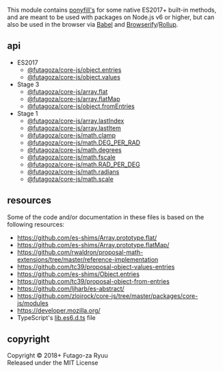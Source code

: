 This module contains [ponyfill's](https://ponyfill.com/) for some native ES2017+ built-in methods, and are meant to be used with packages on Node.js v6 or higher, but can also be used in the browser via [Babel](https://babeljs.io/) and [Browserify](http://browserify.org/)/[Rollup](https://rollupjs.org/).

## api

- ES2017
  * [@futagoza/core-js/object.entries](./object.entries.js)
  * [@futagoza/core-js/object.values](./object.values.js)
- Stage 3
  * [@futagoza/core-js/array.flat](./array.flat.js)
  * [@futagoza/core-js/array.flatMap](./array.flatMap.js)
  * [@futagoza/core-js/object.fromEntries](./object.fromEntries.js)
- Stage 1
  * [@futagoza/core-js/array.lastIndex](./array.lastIndex.js)
  * [@futagoza/core-js/array.lastItem](./array.lastItem.js)
  * [@futagoza/core-js/math.clamp](./math.clamp.js)
  * [@futagoza/core-js/math.DEG_PER_RAD](./math.DEG_PER_RAD.js)
  * [@futagoza/core-js/math.degrees](./math.degrees.js)
  * [@futagoza/core-js/math.fscale](./math.fscale.js)
  * [@futagoza/core-js/math.RAD_PER_DEG](./math.RAD_PER_DEG.js)
  * [@futagoza/core-js/math.radians](./math.radians.js)
  * [@futagoza/core-js/math.scale](./math.scale.js)

## resources

Some of the code and/or documentation in these files is based on the following resources:

- https://github.com/es-shims/Array.prototype.flat/
- https://github.com/es-shims/Array.prototype.flatMap/
- https://github.com/rwaldron/proposal-math-extensions/tree/master/reference-implementation
- https://github.com/tc39/proposal-object-values-entries
- https://github.com/es-shims/Object.entries
- https://github.com/tc39/proposal-object-from-entries
- https://github.com/ljharb/es-abstract/
- https://github.com/zloirock/core-js/tree/master/packages/core-js/modules
- https://developer.mozilla.org/
- TypeScript's [lib.es6.d.ts](https://github.com/Microsoft/TypeScript/tree/master/src/lib) file

## copyright

Copyright © 2018+ Futago-za Ryuu<br />
Released under the MIT License
